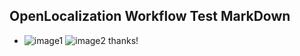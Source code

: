 ## OpenLocalization Workflow Test MarkDown
* ![image1](.\f9f1385c-ef28-427c-8cb4-f786ddf59ebb.png)   ![image2](.\c6339246-4958-4aec-ae68-f0672f6c56aa.png) 
thanks!